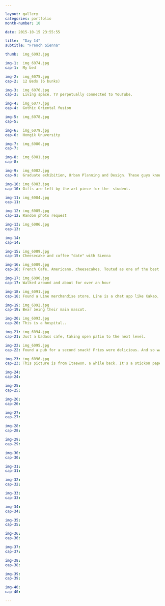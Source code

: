 ```yaml
---

layout: gallery
categories: portfolio
month-number: 10

date: 2015-10-15 23:55:55

title:  "Day 14"
subtitle: "French Sienna"

thumb:	img_6093.jpg

img-1:	img_6074.jpg
cap-1:	My bed

img-2:	img_6075.jpg
cap-2:	12 Beds (6 bunks)

img-3:	img_6076.jpg
cap-3: 	Living space. TV perpetually connected to YouTube.

img-4:	img_6077.jpg
cap-4:	Gothic Oriental fusion

img-5:	img_6078.jpg
cap-5:	

img-6:	img_6079.jpg
cap-6:	Hongik Unuversity

img-7:	img_6080.jpg
cap-7:	

img-8:	img_6081.jpg
cap-8:	

img-9:	img_6082.jpg
cap-9:	Graduate exhibition, Urban Planning and Design. These guys know their shit.

img-10:	img_6083.jpg
cap-10:	Gifts are left by the art piece for the  student. 

img-11:	img_6084.jpg
cap-11:	

img-12:	img_6085.jpg
cap-12:	Random photo request 

img-13:	img_6086.jpg
cap-13:	

img-14:
cap-14:	

img-15:	img_6089.jpg
cap-15:	Cheesecake and coffee "date" with Sienna

img-16:	img_6089.jpg
cap-16:	French Cafe, Americano, cheesecakes. Touted as one of the best. And no doubt. It was Ma Shi Seyo.

img-17:	img_6090.jpg
cap-17:	Walked around and about for over an hour

img-18:	img_6091.jpg
cap-18:	Found a Line merchandise store. Line is a chat app like Kakao, but merely a competitor. 

img-19:	img_6092.jpg
cap-19:	Bear being their main mascot.

img-20:	img_6093.jpg
cap-20:	This is a hospital.. 

img-21:	img_6094.jpg
cap-21:	Just a badass cafe, taking open patio to the next level.

img-22:	img_6095.jpg
cap-22:	Found a pub for a second snack! Fries were delicious. And so was the Max beer. Was like a white Guinness. The foam was, anyway. Taught Sienna lots of French. She's dope.

img-23:	img_6096.jpg
cap-23:	This picture is from Itaewon, a while back. It's a stickon paper. Awesome art.

img-24:	
cap-24:	

img-25:	
cap-25:	

img-26:	
cap-26:	

img-27:	
cap-27:	

img-28:	
cap-28:	

img-29:	
cap-29:	

img-30:	
cap-30:	

img-31:	
cap-31:	

img-32:	
cap-32:	

img-33:	
cap-33:	

img-34:	
cap-34:	

img-35:	
cap-35:	

img-36:	
cap-36:	

img-37:	
cap-37:	

img-38:	
cap-38:	

img-39:	
cap-39:	

img-40:	
cap-40:	

---
```



